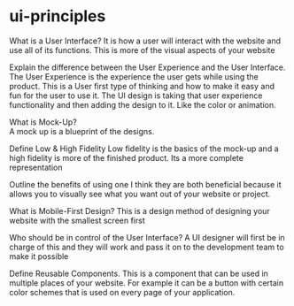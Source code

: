 # ui-principles

What is a User Interface? 
	It is how a user will interact with the website and use all of its functions. This is more of the visual aspects of your website
  
Explain the difference between the User Experience and the User Interface. 
The User Experience is the experience the user gets while using the product. This is a User first type of thinking and how to make it easy and fun for the user to use it. 
The UI design is taking that user experience functionality and then adding the design to it. Like the color or animation. 
 
What is Mock-Up?  
A mock up is a blueprint of the designs. 

Define Low & High Fidelity 
Low fidelity is the basics of the mock-up and a high fidelity is more of the finished product. Its a more complete representation

Outline the benefits of using one 
I think they are both beneficial because it allows you to visually see what you want out of your website or project. 

What is Mobile-First Design? 
This is a design method of designing your website with the smallest screen first

Who should be in control of the User Interface? 
A UI designer will first be in charge of this and they will work and pass it on to the development team to make it possible

Define Reusable Components. 
This is a component that can be used in multiple places of your website. For example it can be a button with certain color schemes that is used on every page of your application. 
